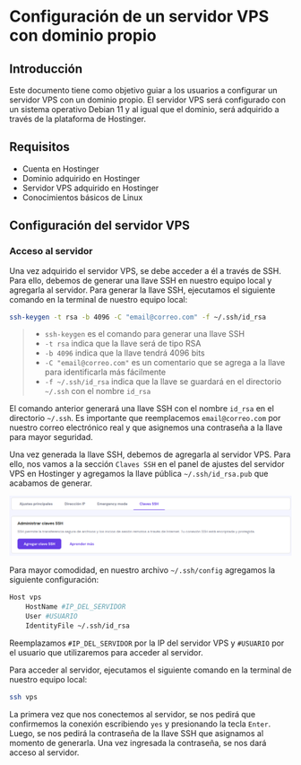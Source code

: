 # Configuración de un servidor VPS con dominio propio

## Introducción

Este documento tiene como objetivo guiar a los usuarios a configurar un servidor VPS con un dominio propio. El servidor VPS será configurado con un sistema operativo Debian 11 y al igual que el dominio, será adquirido a través de la plataforma de Hostinger.

## Requisitos

- Cuenta en Hostinger
- Dominio adquirido en Hostinger
- Servidor VPS adquirido en Hostinger
- Conocimientos básicos de Linux

## Configuración del servidor VPS

### Acceso al servidor

Una vez adquirido el servidor VPS, se debe acceder a él a través de SSH. Para ello, debemos de generar una llave SSH en nuestro equipo local y agregarla al servidor. Para generar la llave SSH, ejecutamos el siguiente comando en la terminal de nuestro equipo local:

```bash
ssh-keygen -t rsa -b 4096 -C "email@correo.com" -f ~/.ssh/id_rsa
```
> - `ssh-keygen` es el comando para generar una llave SSH
> - `-t rsa` indica que la llave será de tipo RSA
> - `-b 4096` indica que la llave tendrá 4096 bits
> - `-C "email@correo.com"` es un comentario que se agrega a la llave para identificarla más fácilmente
> - `-f ~/.ssh/id_rsa` indica que la llave se guardará en el directorio `~/.ssh` con el nombre `id_rsa`

El comando anterior generará una llave SSH con el nombre `id_rsa` en el directorio `~/.ssh`. Es importante que reemplacemos `email@correo.com` por nuestro correo electrónico real y que asignemos una contraseña a la llave para mayor seguridad.

Una vez generada la llave SSH, debemos de agregarla al servidor VPS. Para ello, nos vamos a la sección `Claves SSH` en el panel de ajustes del servidor VPS en Hostinger y agregamos la llave pública `~/.ssh/id_rsa.pub` que acabamos de generar.

![Claves SSH](./Img/add-ssh-key.png)

Para mayor comodidad, en nuestro archivo `~/.ssh/config` agregamos la siguiente configuración:

```bash
Host vps
    HostName #IP_DEL_SERVIDOR
    User #USUARIO
    IdentityFile ~/.ssh/id_rsa
```

Reemplazamos `#IP_DEL_SERVIDOR` por la IP del servidor VPS y `#USUARIO` por el usuario que utilizaremos para acceder al servidor.

Para acceder al servidor, ejecutamos el siguiente comando en la terminal de nuestro equipo local:
```bash
ssh vps
```
La primera vez que nos conectemos al servidor, se nos pedirá que confirmemos la conexión escribiendo `yes` y presionando la tecla `Enter`. Luego, se nos pedirá la contraseña de la llave SSH que asignamos al momento de generarla. Una vez ingresada la contraseña, se nos dará acceso al servidor.

